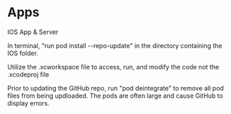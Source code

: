 # Apps
IOS App &amp; Server 

In terminal, "run pod install --repo-update" in the directory containing the IOS folder.

Utilize the .xcworkspace file to access, run, and modify the code not the .xcodeproj file

Prior to updating the GitHub repo, run "pod deintegrate" to remove all pod files from being updloaded. The pods are often large and cause GitHub to display errors.

